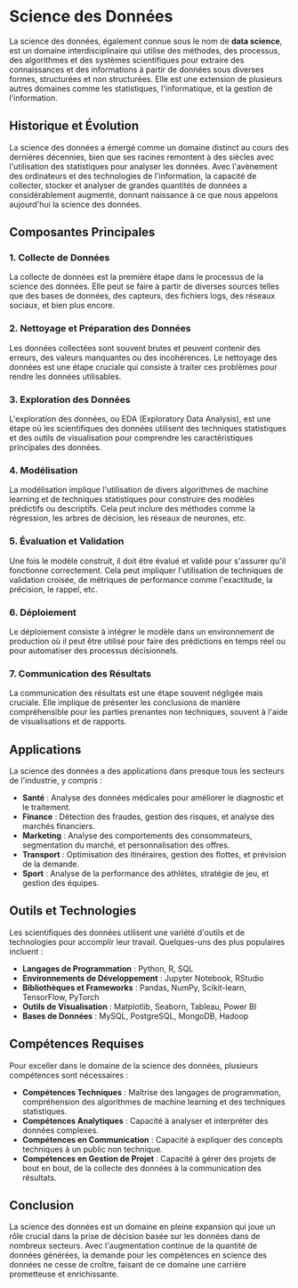 # Science des Données

La science des données, également connue sous le nom de **data science**, est un domaine interdisciplinaire qui utilise des méthodes, des processus, des algorithmes et des systèmes scientifiques pour extraire des connaissances et des informations à partir de données sous diverses formes, structurées et non structurées. Elle est une extension de plusieurs autres domaines comme les statistiques, l'informatique, et la gestion de l'information.

## Historique et Évolution

La science des données a émergé comme un domaine distinct au cours des dernières décennies, bien que ses racines remontent à des siècles avec l'utilisation des statistiques pour analyser les données. Avec l'avènement des ordinateurs et des technologies de l'information, la capacité de collecter, stocker et analyser de grandes quantités de données a considérablement augmenté, donnant naissance à ce que nous appelons aujourd'hui la science des données.

## Composantes Principales

### 1. **Collecte de Données**
La collecte de données est la première étape dans le processus de la science des données. Elle peut se faire à partir de diverses sources telles que des bases de données, des capteurs, des fichiers logs, des réseaux sociaux, et bien plus encore.

### 2. **Nettoyage et Préparation des Données**
Les données collectées sont souvent brutes et peuvent contenir des erreurs, des valeurs manquantes ou des incohérences. Le nettoyage des données est une étape cruciale qui consiste à traiter ces problèmes pour rendre les données utilisables.

### 3. **Exploration des Données**
L'exploration des données, ou EDA (Exploratory Data Analysis), est une étape où les scientifiques des données utilisent des techniques statistiques et des outils de visualisation pour comprendre les caractéristiques principales des données.

### 4. **Modélisation**
La modélisation implique l'utilisation de divers algorithmes de machine learning et de techniques statistiques pour construire des modèles prédictifs ou descriptifs. Cela peut inclure des méthodes comme la régression, les arbres de décision, les réseaux de neurones, etc.

### 5. **Évaluation et Validation**
Une fois le modèle construit, il doit être évalué et validé pour s'assurer qu'il fonctionne correctement. Cela peut impliquer l'utilisation de techniques de validation croisée, de métriques de performance comme l'exactitude, la précision, le rappel, etc.

### 6. **Déploiement**
Le déploiement consiste à intégrer le modèle dans un environnement de production où il peut être utilisé pour faire des prédictions en temps réel ou pour automatiser des processus décisionnels.

### 7. **Communication des Résultats**
La communication des résultats est une étape souvent négligée mais cruciale. Elle implique de présenter les conclusions de manière compréhensible pour les parties prenantes non techniques, souvent à l'aide de visualisations et de rapports.

## Applications

La science des données a des applications dans presque tous les secteurs de l'industrie, y compris :

- **Santé** : Analyse des données médicales pour améliorer le diagnostic et le traitement.
- **Finance** : Détection des fraudes, gestion des risques, et analyse des marchés financiers.
- **Marketing** : Analyse des comportements des consommateurs, segmentation du marché, et personnalisation des offres.
- **Transport** : Optimisation des itinéraires, gestion des flottes, et prévision de la demande.
- **Sport** : Analyse de la performance des athlètes, stratégie de jeu, et gestion des équipes.

## Outils et Technologies

Les scientifiques des données utilisent une variété d'outils et de technologies pour accomplir leur travail. Quelques-uns des plus populaires incluent :

- **Langages de Programmation** : Python, R, SQL
- **Environnements de Développement** : Jupyter Notebook, RStudio
- **Bibliothèques et Frameworks** : Pandas, NumPy, Scikit-learn, TensorFlow, PyTorch
- **Outils de Visualisation** : Matplotlib, Seaborn, Tableau, Power BI
- **Bases de Données** : MySQL, PostgreSQL, MongoDB, Hadoop

## Compétences Requises

Pour exceller dans le domaine de la science des données, plusieurs compétences sont nécessaires :

- **Compétences Techniques** : Maîtrise des langages de programmation, compréhension des algorithmes de machine learning et des techniques statistiques.
- **Compétences Analytiques** : Capacité à analyser et interpréter des données complexes.
- **Compétences en Communication** : Capacité à expliquer des concepts techniques à un public non technique.
- **Compétences en Gestion de Projet** : Capacité à gérer des projets de bout en bout, de la collecte des données à la communication des résultats.

## Conclusion

La science des données est un domaine en pleine expansion qui joue un rôle crucial dans la prise de décision basée sur les données dans de nombreux secteurs. Avec l'augmentation continue de la quantité de données générées, la demande pour les compétences en science des données ne cesse de croître, faisant de ce domaine une carrière prometteuse et enrichissante.